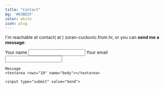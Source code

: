 ```yaml
---
title: "Contact"
bg: '#63BD2F'
color: white
icon: plug
---
```




I'm reachable at contact( at ) zoran-cuckovic.from.hr, or you can **send me a message**:

<form action="https://formspree.io/cuckovic.zoran@gmail.com"
      method="POST">
	 Your name
    <input type="text" name="name">
	Your email
    <input type="email" name="_replyto">
	
	Message
	<textarea rows="10" name="body"></textarea>
	
    <input type="submit" value="Send">
</form> 


<!-- not used  {: style="margin-top:100px;"}  -->




